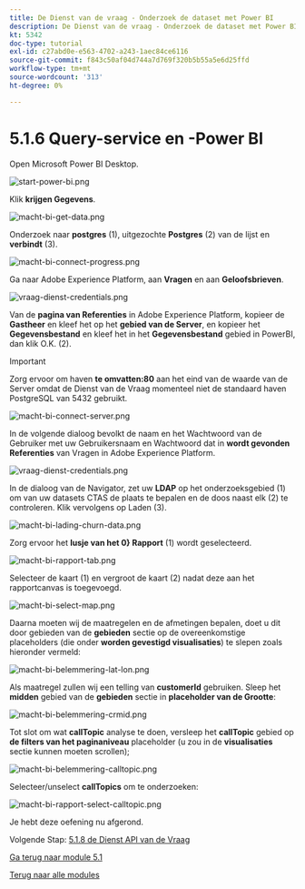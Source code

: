 ```yaml
---
title: De Dienst van de vraag - Onderzoek de dataset met Power BI
description: De Dienst van de vraag - Onderzoek de dataset met Power BI
kt: 5342
doc-type: tutorial
exl-id: c27abd0e-e563-4702-a243-1aec84ce6116
source-git-commit: f843c50af04d744a7d769f320b5b55a5e6d25ffd
workflow-type: tm+mt
source-wordcount: '313'
ht-degree: 0%

---
```


# 5.1.6 Query-service en -Power BI

Open Microsoft Power BI Desktop.

![ start-power-bi.png ](./images/startpowerbi.png)

Klik **krijgen Gegevens**.

![ macht-bi-get-data.png ](./images/powerbigetdata.png)

Onderzoek naar **postgres** (1), uitgezochte **Postgres** (2) van de lijst en **verbindt** (3).

![ macht-bi-connect-progress.png ](./images/powerbiconnectprogress.png)

Ga naar Adobe Experience Platform, aan **Vragen** en aan **Geloofsbrieven**.

![ vraag-dienst-credentials.png ](./images/queryservicecredentials.png)

Van de **pagina van Referenties** in Adobe Experience Platform, kopieer de **Gastheer** en kleef het op het **gebied van de Server**, en kopieer het **Gegevensbestand** en kleef het in het **Gegevensbestand** gebied in PowerBI, dan klik O.K. (2).

>[!IMPORTANT]
>
>Zorg ervoor om haven **te omvatten:80** aan het eind van de waarde van de Server omdat de Dienst van de Vraag momenteel niet de standaard haven PostgreSQL van 5432 gebruikt.

![ macht-bi-connect-server.png ](./images/powerbiconnectserver.png)

In de volgende dialoog bevolkt de naam en het Wachtwoord van de Gebruiker met uw Gebruikersnaam en Wachtwoord dat in **wordt gevonden Referenties** van Vragen in Adobe Experience Platform.

![ vraag-dienst-credentials.png ](./images/queryservicecredentials.png)

In de dialoog van de Navigator, zet uw **LDAP** op het onderzoeksgebied (1) om van uw datasets CTAS de plaats te bepalen en de doos naast elk (2) te controleren. Klik vervolgens op Laden (3).

![ macht-bi-lading-churn-data.png ](./images/powerbiloadchurndata.png)

Zorg ervoor het **lusje van het 0} Rapport** (1) wordt geselecteerd.

![ macht-bi-rapport-tab.png ](./images/powerbireporttab.png)

Selecteer de kaart (1) en vergroot de kaart (2) nadat deze aan het rapportcanvas is toegevoegd.

![ macht-bi-select-map.png ](./images/powerbiselectmap.png)

Daarna moeten wij de maatregelen en de afmetingen bepalen, doet u dit door gebieden van de **gebieden** sectie op de overeenkomstige placeholders (die onder **worden gevestigd visualisaties**) te slepen zoals hieronder vermeld:

![ macht-bi-belemmering-lat-lon.png ](./images/powerbidraglatlon.png)

Als maatregel zullen wij een telling van **customerId** gebruiken. Sleep het **midden** gebied van de **gebieden** sectie in **placeholder van de Grootte**:

![ macht-bi-belemmering-crmid.png ](./images/powerbidragcrmid.png)

Tot slot om wat **callTopic** analyse te doen, versleep het **callTopic** gebied op **de filters van het paginaniveau** placeholder (u zou in de **visualisaties** sectie kunnen moeten scrollen);

![ macht-bi-belemmering-calltopic.png ](./images/powerbidragcalltopic.png)

Selecteer/unselect **callTopics** om te onderzoeken:

![ macht-bi-rapport-select-calltopic.png ](./images/powerbireportselectcalltopic.png)

Je hebt deze oefening nu afgerond.

Volgende Stap: [ 5.1.8 de Dienst API van de Vraag ](./ex8.md)

[Ga terug naar module 5.1](./query-service.md)

[Terug naar alle modules](../../../overview.md)
